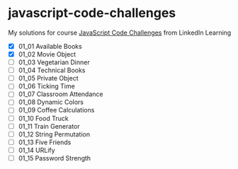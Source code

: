 # javascript-code-challenges
My solutions for course 
[JavaScript Code Challenges](https://www.linkedin.com/learning/javascript-code-challenges) from LinkedIn Learning

- [x] 01_01 Available Books
- [x] 01_02 Movie Object
- [ ] 01_03 Vegetarian Dinner
- [ ] 01_04 Technical Books
- [ ] 01_05 Private Object
- [ ] 01_06 Ticking Time
- [ ] 01_07 Classroom Attendance
- [ ] 01_08 Dynamic Colors
- [ ] 01_09 Coffee Calculations
- [ ] 01_10 Food Truck
- [ ] 01_11 Train Generator
- [ ] 01_12 String Permutation
- [ ] 01_13 Five Friends
- [ ] 01_14 URLify
- [ ] 01_15 Password Strength
